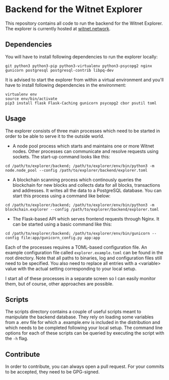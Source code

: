 # Backend for the Witnet Explorer
This repository contains all code to run the backend for the Witnet Explorer. The explorer is currently hosted at [witnet.network](https://witnet.network).

## Dependencies

You will have to install following dependencies to run the explorer locally:
```
git python3 python3-pip python3-virtualenv python3-psycopg2 nginx gunicorn postgresql postgresql-contrib libpq-dev
```

It is advised to start the explorer from within a virtual environment and you'll have to install following dependencies in the environment:
```
virtualenv env
source env/bin/activate
pip3 install flask Flask-Caching gunicorn psycopg2 cbor psutil toml
```

## Usage

The explorer consists of three main processes which need to be started in order to be able to serve it to the outside world.

- A node pool process which starts and maintains one or more Witnet nodes. Other processes can communicate and resolve requests using sockets. The start-up command looks like this:
```
cd /path/to/explorer/backend; /path/to/explorer/env/bin/python3 -m node.node_pool --config /path/to/explorer/backend/explorer.toml
```
- A blockchain scanning process which continously queries the blockchain for new blocks and collects data for all blocks, transactions and addresses. It writes all the data to a PostgreSQL database. You can start this process using a command like below:
```
cd /path/to/explorer/backend; /path/to/explorer/env/bin/python3 -m blockchain.explorer --config /path/to/explorer/backend/explorer.toml
```
- The Flask-based API which serves frontend requests through Nginx. It can be started using a basic command like this:
```
cd /path/to/explorer/backend; /path/to/explorer/env/bin/gunicorn --config file:app/gunicorn_config.py app:app
```

Each of the processes requires a TOML-based configuration file. An example configuration file called `explorer.example.toml` can be found in the root directory. Note that all paths to binaries, log and configuration files still need to be specified. You also need to replace all entries with a &lt;variable&gt; value with the actual setting corresponding to your local setup.

I start all of these processes in a separate screen so I can easily monitor them, but of course, other approaches are possible.

## Scripts

The scripts directory contains a couple of useful scripts meant to manipulate the backend database. They rely on loading some variables from a .env file for which a .example.env is included in the distribution and which needs to be completed following your local setup. The command line options for each of these scripts can be queried by executing the script with the `-h` flag.

## Contribute

In order to contribute, you can always open a pull request. For your commits to be accepted, they need to be GPG-signed.
